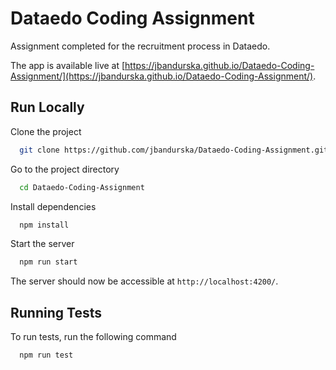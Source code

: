 
# Dataedo Coding Assignment

Assignment completed for the recruitment process in Dataedo.

The app is available live at [https://jbandurska.github.io/Dataedo-Coding-Assignment/](https://jbandurska.github.io/Dataedo-Coding-Assignment/).

## Run Locally

Clone the project

```bash
  git clone https://github.com/jbandurska/Dataedo-Coding-Assignment.git
```

Go to the project directory

```bash
  cd Dataedo-Coding-Assignment
```

Install dependencies

```bash
  npm install
```

Start the server

```bash
  npm run start
```

The server should now be accessible at `http://localhost:4200/`. 
## Running Tests

To run tests, run the following command

```bash
  npm run test
```

